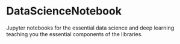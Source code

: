 # DataScienceNotebook
Jupyter notebooks for the essential data science and deep learning teaching you the essential components of the libraries.
